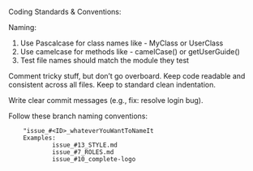 Coding Standards & Conventions:

Naming:
1) Use Pascalcase for class names like - MyClass or UserClass
2) Use camelcase for methods like - camelCase() or getUserGuide()
3) Test file names should match the module they test

Comment tricky stuff, but don’t go overboard.
Keep code readable and consistent across all files.
Keep to standard clean indentation.

Write clear commit messages (e.g., fix: resolve login bug).

Follow these branch naming conventions:

        "issue_#<ID>_whateverYouWantToNameIt
        Examples:
                issue_#13_STYLE.md
                issue_#7_ROLES.md
                issue_#10_complete-logo
